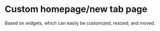 # Custom homepage/new tab page

Based on widgets, which can easily be customized, resized, and moved.
